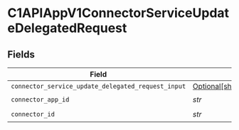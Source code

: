 # C1APIAppV1ConnectorServiceUpdateDelegatedRequest


## Fields

| Field                                                                                                                              | Type                                                                                                                               | Required                                                                                                                           | Description                                                                                                                        |
| ---------------------------------------------------------------------------------------------------------------------------------- | ---------------------------------------------------------------------------------------------------------------------------------- | ---------------------------------------------------------------------------------------------------------------------------------- | ---------------------------------------------------------------------------------------------------------------------------------- |
| `connector_service_update_delegated_request_input`                                                                                 | [Optional[shared.ConnectorServiceUpdateDelegatedRequestInput]](../../models/shared/connectorserviceupdatedelegatedrequestinput.md) | :heavy_minus_sign:                                                                                                                 | N/A                                                                                                                                |
| `connector_app_id`                                                                                                                 | *str*                                                                                                                              | :heavy_check_mark:                                                                                                                 | N/A                                                                                                                                |
| `connector_id`                                                                                                                     | *str*                                                                                                                              | :heavy_check_mark:                                                                                                                 | N/A                                                                                                                                |